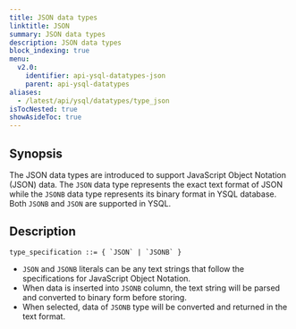 ```yaml
---
title: JSON data types
linktitle: JSON
summary: JSON data types
description: JSON data types
block_indexing: true
menu:
  v2.0:
    identifier: api-ysql-datatypes-json
    parent: api-ysql-datatypes
aliases:
  - /latest/api/ysql/datatypes/type_json
isTocNested: true
showAsideToc: true
---
```


## Synopsis

The JSON data types are introduced to support JavaScript Object Notation (JSON) data. The `JSON` data type represents the exact text format of JSON while the `JSONB` data type represents its binary format in YSQL database. Both `JSONB` and `JSON` are supported in YSQL.

## Description

```
type_specification ::= { `JSON` | `JSONB` }
```

- `JSON` and `JSONB` literals can be any text strings that follow the specifications for JavaScript Object Notation.
- When data is inserted into `JSONB` column, the text string will be parsed and converted to binary form before storing.
- When selected, data of `JSONB` type will be converted and returned in the text format.
